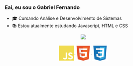 ### Eai, eu sou o Gabriel Fernando

- 🎓 Cursando Análise e Desenvolvimento de Sistemas
- 📚 Estou atualmente estudando Javascript, HTML e CSS
 <div align="center">
  <a href="https://github.com/gabrielfernando23">
  <img height="180em" src="https://github-readme-stats.vercel.app/api?username=gabrielfernando23&show_icons=true&theme=dark&include_all_commits=true&count_private=true"/>
</div>
<div style="display: inline_block" align="center"><br>
  <img align="center" alt="Rafa-Js" height="50" width="50" src="https://raw.githubusercontent.com/devicons/devicon/master/icons/javascript/javascript-plain.svg">
  <img align="center" alt="Rafa-HTML" height="50" width="50" src="https://raw.githubusercontent.com/devicons/devicon/master/icons/html5/html5-original.svg">
  <img align="center" alt="Rafa-CSS" height="50" width="50" src="https://raw.githubusercontent.com/devicons/devicon/master/icons/css3/css3-original.svg">
</div>
